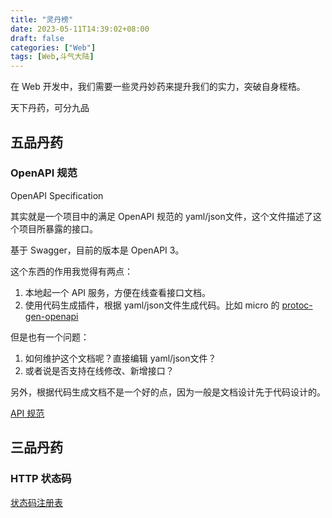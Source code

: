 ```yaml
---
title: "灵丹榜"
date: 2023-05-11T14:39:02+08:00
draft: false
categories: ["Web"]
tags: [Web,斗气大陆]
---
```

在 Web 开发中，我们需要一些灵丹妙药来提升我们的实力，突破自身桎梏。
<!--more-->

天下丹药，可分九品

## 五品丹药

### OpenAPI 规范

OpenAPI Specification

其实就是一个项目中的满足 OpenAPI 规范的 yaml/json文件，这个文件描述了这个项目所暴露的接口。

基于 Swagger，目前的版本是 OpenAPI 3。

这个东西的作用我觉得有两点：

1. 本地起一个 API 服务，方便在线查看接口文档。
2. 使用代码生成插件，根据 yaml/json文件生成代码。比如 micro 的 [protoc-gen-openapi](https://github.com/google/gnostic/tree/master/cmd/protoc-gen-openapi)

但是也有一个问题：

1. 如何维护这个文档呢？直接编辑 yaml/json文件？
2. 或者说是否支持在线修改、新增接口？


另外，根据代码生成文档不是一个好的点，因为一般是文档设计先于代码设计的。

[API 规范](https://openapi.apifox.cn/)

## 三品丹药

### HTTP 状态码

[状态码注册表](https://www.iana.org/assignments/http-status-codes/http-status-codes.xhtml)



